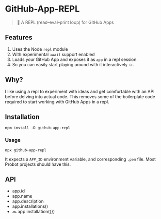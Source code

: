 # GitHub-App-REPL

> 🔁 A REPL (read–eval–print loop) for GitHub Apps

## Features

1. Uses the Node `repl` module
1. With experimental `await` support enabled
1. Loads your GitHub App and exposes it as `app` in a repl session. 
1. So you can easily start playing around with it interactively :relaxed:.

## Why?

I like using a repl to experiment with ideas and get comfortable with an API before delving into actual code. This removes some of the boilerplate code required to start working with GitHub Apps in a repl. 

## Installation

```
npm install -D github-app-repl
```

### Usage

```
npx github-app-repl
```

It expects a `APP_ID` environment variable, and corresponding `.pem` file. Most Probot projects should have this. 

## API

- app.id
- app.name
- app.description
- app.installations()
- :soon: app.installation({})

